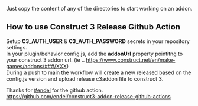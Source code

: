 Just copy the content of any of the directories to start working on an addon.

## How to use Construct 3 Release Github Action

Setup **C3_AUTH_USER** & **C3_AUTH_PASSWORD** secrets in your repository settings. </br>
In your plugin/behavior config.js, add the **addonUrl** property pointitng to your construct 3 addon url. (ie .. https://www.construct.net/en/make-games/addons/###/XXX) </br>
During a push to main the workflow will create a new released based on the config.js version and upload release c3addon file to construct 3. </br>

Thanks for [#endel](https://github.com/endel) for the github action. </br>
https://github.com/endel/construct3-addon-release-github-actions
